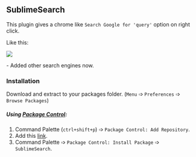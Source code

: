 ## SublimeSearch
This plugin gives a chrome like `Search Google for 'query'` option on right click.

Like this:

![](http://i.imgur.com/7JMfKqI.png)

\- Added other search engines now.

### Installation
Download and extract to your packages folder. (`Menu` &#10153; `Preferences` &#10153; `Browse Packages`)

##### Using [Package Control](https://packagecontrol.io/installation):
1. Command Palette (`ctrl+shift+p`) &#10153; `Package Control: Add Repository`.
2. Add this [link](https://github.com/krikx/SublimeSearch).
3. Command Palette &#10153; `Package Control: Install Package` &#10153; `SublimeSearch`.
